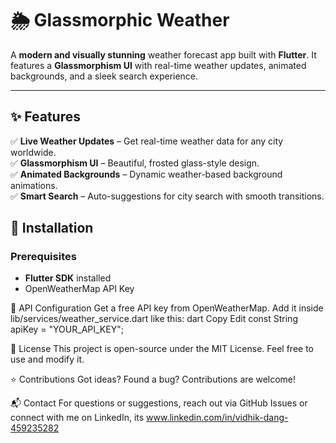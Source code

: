 # 🌦️ Glassmorphic Weather

A **modern and visually stunning** weather forecast app built with **Flutter**. It features a **Glassmorphism UI** with real-time weather updates, animated backgrounds, and a sleek search experience.

---

## ✨ Features  
✅ **Live Weather Updates** – Get real-time weather data for any city worldwide.  
✅ **Glassmorphism UI** – Beautiful, frosted glass-style design.  
✅ **Animated Backgrounds** – Dynamic weather-based background animations.  
✅ **Smart Search** – Auto-suggestions for city search with smooth transitions. 

## 🚀 Installation  

### Prerequisites  
- **Flutter SDK** installed  
- OpenWeatherMap API Key  


🔑 API Configuration
Get a free API key from OpenWeatherMap.
Add it inside lib/services/weather_service.dart like this:
dart
Copy
Edit
const String apiKey = "YOUR_API_KEY";


📜 License
This project is open-source under the MIT License. Feel free to use and modify it.

⭐ Contributions
Got ideas? Found a bug? Contributions are welcome!

📬 Contact
For questions or suggestions, reach out via GitHub Issues or connect with me on LinkedIn, its
www.linkedin.com/in/vidhik-dang-459235282
